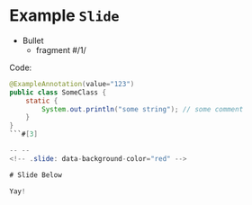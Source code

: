 # Example `Slide`

- Bullet
    - fragment #/1/

Code:

```java
@ExampleAnnotation(value="123")
public class SomeClass {
    static {
        System.out.println("some string"); // some comment
    }
}
```#[3]

-- --
<!-- .slide: data-background-color="red" -->

# Slide Below

Yay!
